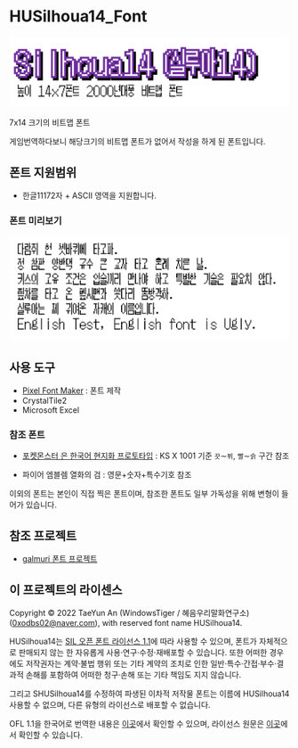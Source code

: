 # HUSilhoua14_Font
![](image/title.png)

7x14 크기의 비트맵 폰트

게임번역하다보니 해당크기의 비트맵 폰트가 없어서 작성을 하게 된 폰트입니다.
## 폰트 지원범위
* 한글11172자 + ASCII 영역을 지원합니다.

### 폰트 미리보기
![](image/font.png)

## 사용 도구
* [Pixel Font Maker](https://github.com/exqt/pixel-font-maker) : 폰트 제작
* CrystalTile2
* Microsoft Excel
### 참조 폰트
* [포켓몬스터 은 한국어 현지화 프로토타입](https://www.youtube.com/watch?v=gULKZEj0fJc&feature=emb_title) : KS X 1001 기준 `끗`∼`뷔`, `빨`∼`슭` 구간 참조 

* 파이어 엠블렘 열화의 검 : 영문+숫자+특수기호 참조

이외의 폰트는 본인이 직접 찍은 폰트이며, 참조한 폰트도 일부 가독성을 위해 변형이 들어가 있습니다.

## 참조 프로젝트

 * [galmuri 폰트 프로젝트](https://github.com/quiple/galmuri)

## 이 프로젝트의 라이센스
Copyright © 2022 TaeYun An (WindowsTiger / 혜음우리말화연구소) (0xodbs02@naver.com), with reserved font name HUSilhoua14.

HUSilhoua14는 [SIL 오픈 폰트 라이선스 1.1](https://scripts.sil.org/cms/scripts/page.php?site_id=nrsi&id=OFL)에 따라 사용할 수 있으며, 폰트가 자체적으로 판매되지 않는 한 자유롭게 사용·연구·수정·재배포할 수 있습니다. 또한 어떠한 경우에도 저작권자는 계약·불법 행위 또는 기타 계약의 조치로 인한 일반·특수·간접·부수·결과적 손해를 포함하여 어떠한 청구·손해 또는 기타 책임도 지지 않습니다.

그리고 SHUSilhoua14를 수정하여 파생된 이차적 저작물 폰트는 이름에 HUSilhoua14 사용할 수 없으며, 다른 유형의 라이선스로 배포할 수 없습니다.

OFL 1.1을 한국어로 번역한 내용은 [이곳](LICENSE_ko.md)에서 확인할 수 있으며, 라이선스 원문은 [이곳](LICENSE.md)에서 확인할 수 있습니다.
